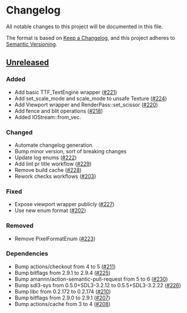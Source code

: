 # Changelog

All notable changes to this project will be documented in this file.

The format is based on [Keep a Changelog](https://keepachangelog.com/en/1.0.0/),
and this project adheres to [Semantic Versioning](https://semver.org/spec/v2.0.0.html).

## [Unreleased]

### <!-- 0 -->Added
- Add basic TTF_TextEngine wrapper ([#221](https://github.com/vhspace/sdl3-rs/pull/221))
- Add set_scale_mode and scale_mode to unsafe Texture ([#224](https://github.com/vhspace/sdl3-rs/pull/224))
- Add Viewport wrapper and RenderPass::set_scissor ([#220](https://github.com/vhspace/sdl3-rs/pull/220))
- Add fence and blit operations ([#218](https://github.com/vhspace/sdl3-rs/pull/218))
- Added IOStream::from_vec.

### <!-- 1 -->Changed
- Automate changelog generation
- Bump minor version, sort of breaking changes
- Update log enums ([#222](https://github.com/vhspace/sdl3-rs/pull/222))
- Add lint pr title workflow ([#229](https://github.com/vhspace/sdl3-rs/pull/229))
- Remove build cache ([#228](https://github.com/vhspace/sdl3-rs/pull/228))
- Rework checks workflows ([#203](https://github.com/vhspace/sdl3-rs/pull/203))

### <!-- 2 -->Fixed
- Expose viewport wrapper publicly ([#227](https://github.com/vhspace/sdl3-rs/pull/227))
- Use new enum format ([#202](https://github.com/vhspace/sdl3-rs/pull/202))

### <!-- 3 -->Removed
- Remove PixelFormatEnum ([#223](https://github.com/vhspace/sdl3-rs/pull/223))

### <!-- 4 -->Dependencies
- Bump actions/checkout from 4 to 5 ([#211](https://github.com/vhspace/sdl3-rs/pull/211))
- Bump bitflags from 2.9.1 to 2.9.4 ([#225](https://github.com/vhspace/sdl3-rs/pull/225))
- Bump amannn/action-semantic-pull-request from 5 to 6 ([#230](https://github.com/vhspace/sdl3-rs/pull/230))
- Bump sdl3-sys from 0.5.0+SDL3-3.2.12 to 0.5.5+SDL3-3.2.22 ([#226](https://github.com/vhspace/sdl3-rs/pull/226))
- Bump libc from 0.2.172 to 0.2.174 ([#210](https://github.com/vhspace/sdl3-rs/pull/210))
- Bump bitflags from 2.9.0 to 2.9.1 ([#207](https://github.com/vhspace/sdl3-rs/pull/207))
- Bump actions/cache from 3 to 4 ([#208](https://github.com/vhspace/sdl3-rs/pull/208))

[unreleased]: https://github.com/vhspace/sdl3-rs/compare/21b9f0c7a763a8612c9c153fb0935f70fc88abbd...HEAD

<!-- generated by git-cliff -->
